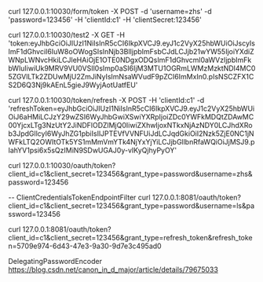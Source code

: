 

 curl 127.0.0.1:10030/form/token -X POST -d 'username=zhs'  -d 'password=123456' -H 'clientId:c1' -H 'clientSecret:123456'
  
 curl 127.0.0.1:10030/test2 -X GET -H 'token:eyJhbGciOiJIUzI1NiIsInR5cCI6IkpXVCJ9.eyJ1c2VyX25hbWUiOiJscyIsImF1dGhvciI6IuW8oOWogSIsInNjb3BlIjpbImFsbCJdLCJjb21wYW55IjoiYXdiZWNpLWNvcHkiLCJleHAiOjE1OTE0NDgxODQsImF1dGhvcml0aWVzIjpbImFkbWluIiwiUk9MRV9VU0VSIl0sImp0aSI6IjM3MTU1OGRmLWMzMzktNDI4MC05ZGVlLTk2ZDUwMjU2ZmJiNyIsImNsaWVudF9pZCI6ImMxIn0.pIsNSCZFX1CS2D6Q3Nj9kAEnL5gieJ9WyjAotUatfEU' 
 
 curl 127.0.0.1:10030/token/refresh -X POST  -H 'clientId:c1' -d 'refreshToken=eyJhbGciOiJIUzI1NiIsInR5cCI6IkpXVCJ9.eyJ1c2VyX25hbWUiOiJ6aHMiLCJzY29wZSI6WyJhbGwiXSwiYXRpIjoiZDc0YWFkMDQtZDAwMC00YjcxLTg3NzUtY2JiNDFlODZlMjQ0IiwiZXhwIjoxNTkxNjAzNDY0LCJhdXRob3JpdGllcyI6WyJhZG1pbiIsIlJPTEVfVVNFUiJdLCJqdGkiOiI2Nzk5ZjE0NC1jNWFkLTQ2OWItOTk5YS1mMmVmYTk4NjYxYjYiLCJjbGllbnRfaWQiOiJjMSJ9.pIahYV1psi6x5sQzIMiN9SDwUGAJ0y-vIKyQjhyPyOY'
 
 
 curl 127.0.0.1:10030/oauth/token?client_id=c1\&client_secret=123456\&grant_type=password\&username=zhs\&password=123456
 
 -- ClientCredentialsTokenEndpointFilter
 curl 127.0.0.1:8081/oauth/token?client_id=c1\&client_secret=123456\&grant_type=password\&username=ls\&password=123456
 
 curl 127.0.0.1:8081/oauth/token?client_id=c1\&client_secret=123456\&grant_type=refresh_token\&refresh_token=5709e974-6d43-47e3-9a30-9d7e3c495ad0
 
 DelegatingPasswordEncoder
 https://blog.csdn.net/canon_in_d_major/article/details/79675033